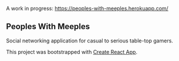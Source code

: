 A work in progress: https://peoples-with-meeples.herokuapp.com/

## Peoples With Meeples

Social networking application for casual to serious table-top gamers. 










This project was bootstrapped with [Create React App](https://github.com/facebook/create-react-app).
